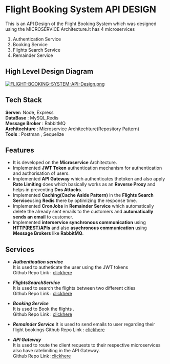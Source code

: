 

# Flight Booking System API DESIGN

This is an API Design of the Flight Booking System which was designed using the MICROSERVICE Architecture.It has 4 microservices  
1. Authentication Service  
2. Booking Service   
3. Flights Search Service  
4. Remainder Service


## High Level Design Diagram

[![FLIGHT-BOOKING-SYSTEM-API-Design.png](https://i.postimg.cc/7ZyP4wzP/FLIGHT-BOOKING-SYSTEM-API-Design.png)](https://postimg.cc/GHqnJ0z6)



## Tech Stack
**Server:** Node, Express  
**DataBase** : MySQL,Redis  
**Message Broker** : RabbitMQ  
**Architechture** : Microservice Architechture(Repository Pattern)  
**Tools** : Postman , Sequelize




## Features

- It is developed on the **Microservice** Architecture. 
- Implemented **JWT Token** authentication mechanism for authentication and authorisation of users.
- Implemented **API Gateway** which authenticates thetoken and also apply **Rate Limiting** does  which basically works as an **Reverse Proxy** and helps in preventing **Dos Attacks**.
- Implemented **Caching(Cache Aside Pattern)** in the **Flights Search Service**using **Redis** there by optimizing the response time.
- Implemented **CronJobs** in **Remainder Service** which automatically delete the already sent emails to the customers and **automatically sends an email** to customer.
- Implemented **interservice synchronous communication** using **HTTP(REST)APIs** and also **asychronous communication** using **Message Brokers** like **RabbitMQ**.



## Services

- ***Authentication service***   
It is used to autheticate the user using the JWT tokens   
Github Repo Link : [clickhere](https://github.com/nagasaramvamsi12/auth-service)

- ***FlightsSearchService***   
It is used to search the flights between two different cities   
Github Repo Link : [clickhere](https://github.com/nagasaramvamsi12/flight-search-service)  

- ***Booking Service***  
It is used to Book the flights .  
Github Repo Link : [clickhere](https://github.com/nagasaramvamsi12/flight-bookings)

- ***Remainder Service***
It is used to send emails to user regarding their flight bookings 
Github Repo Link : [clickhere]()

- ***API Gateway***  
It is used to route the client requests to their respective microservices also have ratelimiting in the API Gateway.  
Github Repo Link :[clickhere]()



